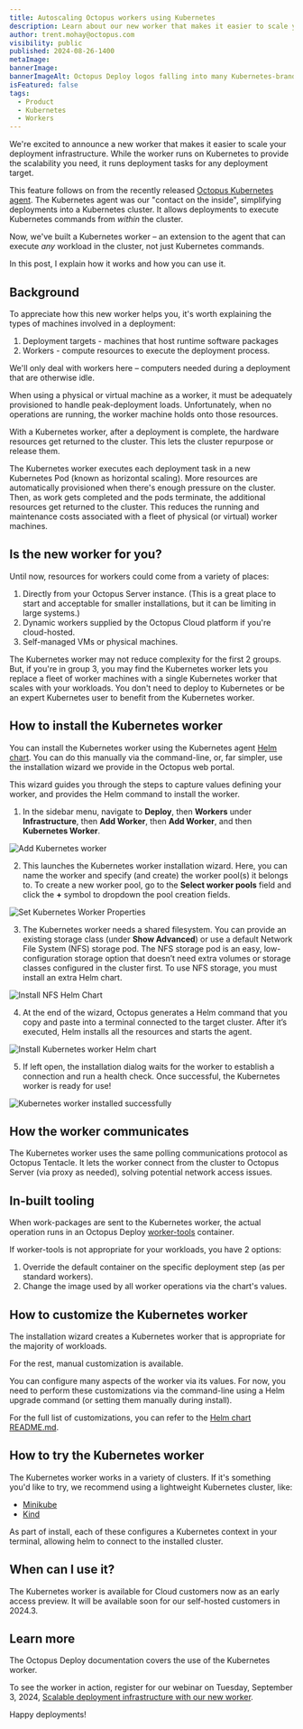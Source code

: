 ```yaml
---
title: Autoscaling Octopus workers using Kubernetes
description: Learn about our new worker that makes it easier to scale your deployment infrastructure. The worker runs on Kubernetes but helps with any deployment tasks to any target.
author: trent.mohay@octopus.com
visibility: public
published: 2024-08-26-1400
metaImage:
bannerImage:
bannerImageAlt: Octopus Deploy logos falling into many Kubernetes-branded boxes.
isFeatured: false
tags: 
  - Product
  - Kubernetes
  - Workers
---
```


We're excited to announce a new worker that makes it easier to scale your deployment infrastructure. While the worker runs on Kubernetes to provide the scalability you need, it runs deployment tasks for any deployment target.

This feature follows on from the recently released [Octopus Kubernetes agent](https://octopus.com/blog/kubernetes-agent). The Kubernetes agent was our "contact on the inside", simplifying deployments into a Kubernetes cluster. It allows deployments to execute Kubernetes commands from *within* the cluster. 

Now, we've built a Kubernetes worker – an extension to the agent that can execute *any* workload in the cluster, not just Kubernetes commands. 

In this post, I explain how it works and how you can use it. 

## Background

To appreciate how this new worker helps you, it's worth explaining the types of machines involved in a deployment: 

1. Deployment targets - machines that host runtime software packages
2. Workers - compute resources to execute the deployment process. 

We'll only deal with workers here – computers needed during a deployment that are otherwise idle. 

When using a physical or virtual machine as a worker, it must be adequately provisioned to handle peak-deployment loads. Unfortunately, when no operations are running, the worker machine holds onto those resources. 

With a Kubernetes worker, after a deployment is complete, the hardware resources get returned to the cluster. This lets the cluster repurpose or release them. 

The Kubernetes worker executes each deployment task in a new Kubernetes Pod (known as horizontal scaling). More resources are automatically provisioned when there's enough pressure on the cluster. Then, as work gets completed and the pods terminate, the additional resources get returned to the cluster. This reduces the running and maintenance costs associated with a fleet of physical (or virtual) worker machines.

## Is the new worker for you?

Until now, resources for workers could come from a variety of places: 

1. Directly from your Octopus Server instance. (This is a great place to start and acceptable for smaller installations, but it can be limiting in large systems.)
2. Dynamic workers supplied by the Octopus Cloud platform if you're cloud-hosted.
3. Self-managed VMs or physical machines. 

The Kubernetes worker may not reduce complexity for the first 2 groups. But, if you're in group 3, you may find the Kubernetes worker lets you replace a fleet of worker machines with a single Kubernetes worker that scales with your workloads. You don't need to deploy to Kubernetes or be an expert Kubernetes user to benefit from the Kubernetes worker.

## How to install the Kubernetes worker

You can install the Kubernetes worker using the Kubernetes agent [Helm chart](https://hub.docker.com/r/octopusdeploy/kubernetes-agent). You can do this manually via the command-line, or, far simpler, use the installation wizard we provide in the Octopus web portal.

This wizard guides you through the steps to capture values defining your worker, and provides the Helm command to install the worker.

1. In the sidebar menu, navigate to **Deploy**, then **Workers** under **Infrastructure**, then **Add Worker**, then **Add Worker**, and then **Kubernetes Worker**.

![Add Kubernetes worker](add-kubernetes-worker.png)

2. This launches the Kubernetes worker installation wizard. Here, you can name the worker and specify (and create) the worker pool(s) it belongs to. To create a new worker pool, go to the **Select worker pools** field and click the **+** symbol to dropdown the pool creation fields.

![Set Kubernetes Worker Properties](add-kubernetes-worker-properties.png)

3. The Kubernetes worker needs a shared filesystem. You can provide an existing storage class (under **Show Advanced**) or use a default Network File System (NFS) storage pod. The NFS storage pod is an easy, low-configuration storage option that doesn’t need extra volumes or storage classes configured in the cluster first. To use NFS storage, you must install an extra Helm chart.

![Install NFS Helm Chart](install-nfs-helm-chart.png)

4. At the end of the wizard, Octopus generates a Helm command that you copy and paste into a terminal connected to the target cluster. After it’s executed, Helm installs all the resources and starts the agent.

![Install Kubernetes worker Helm chart](install-kubernetes-worker-helm-chart.png)

5. If left open, the installation dialog waits for the worker to establish a connection and run a health check. Once successful, the Kubernetes worker is ready for use!

![Kubernetes worker installed successfully](kubernetes-helm-chart-installed-success.png)

## How the worker communicates

The Kubernetes worker uses the same polling communications protocol as Octopus Tentacle. It lets the worker connect from the cluster to Octopus Server (via proxy as needed), solving potential network access issues.

## In-built tooling 

When work-packages are sent to the Kubernetes worker, the actual operation runs in an Octopus Deploy [worker-tools](https://hub.docker.com/r/octopusdeploy/worker-tools) container.

If worker-tools is not appropriate for your workloads, you have 2 options:

1. Override the default container on the specific deployment step (as per standard workers).
2. Change the image used by all worker operations via the chart's values.

## How to customize the Kubernetes worker

The installation wizard creates a Kubernetes worker that is appropriate for the majority of workloads.

For the rest, manual customization is available.

You can configure many aspects of the worker via its values. For now, you need to perform these customizations via the command-line using a Helm upgrade command (or setting them manually during install).

For the full list of customizations, you can refer to the [Helm chart README.md](https://hub.docker.com/r/octopusdeploy/kubernetes-agent).

## How to try the Kubernetes worker

The Kubernetes worker works in a variety of clusters. If it's something you'd like to try, we recommend using a lightweight Kubernetes cluster, like:

* [Minikube](https://minikube.sigs.k8s.io/docs/start/?arch=%2Fmacos%2Farm64%2Fstable%2Fbinary+download)
* [Kind](https://kind.sigs.k8s.io/docs/user/quick-start/)

As part of install, each of these configures a Kubernetes context in your terminal, allowing helm to connect to the installed cluster.

## When can I use it?

The Kubernetes worker is available for Cloud customers now as an early access preview. It will be available soon for our self-hosted customers in 2024.3.

## Learn more

The Octopus Deploy documentation covers the use of the Kubernetes worker.

To see the worker in action, register for our webinar on Tuesday, September 3, 2024, [Scalable deployment infrastructure with our new worker](https://streamyard.com/watch/ifsZdkjcrfCp).

Happy deployments!